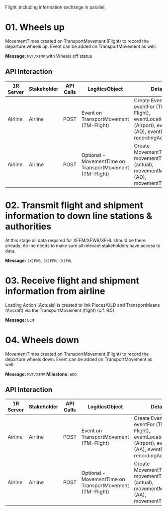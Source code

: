 Flight, including information exchange in parallel.

# 01. Wheels up

MovementTimes created on TransportMovement (Flight) to record the departure wheels up. Event can be added on TransportMovement as well.

**Message:** `MVT/XTMV` with Wheels off status

## API Interaction

| 1R Server | Stakeholder | API Calls | LogiticsObject | Details |
| --- | --- | --- | --- | --- |
| Airline | Airline | POST | Event on TransportMovement (TM-Flight) | Create Event: eventFor (TM-Flight), eventLocation (Airport), eventCode (AD), eventDate, recordingActor |
| Airline | Airline | POST | Optional - MovementTime on TransportMovement (TM-Flight) | Create MovementTime: movementTimeType (actual), movementMilestone (AD), movementTimestamp |


# 02. Transmit flight and shipment information to down line stations & authorities

At this stage all data required for XFFM/XFWB/XFHL should be there already. Airline needs to make sure all relevant stakeholders have access to data.

**Message:** `(X)FWB`, `(X)FFM`, `(X)FHL`

# 03. Receive flight and shipment information from airline

Loading Action (Actuals) is created to link Pieces/ULD and TransportMeans (Aircraft) via the TransportMovement (flight) (c.f. 9.5)

**Message:** `UCM`

# 04. Wheels down

MovementTimes created on TransportMovement (Flight) to record the departure wheels down. Event can be added on TransportMovement as well.

**Message:** `MVT/XTMV`
**Milestone:** `WDO`

## API Interaction

| 1R Server | Stakeholder | API Calls | LogiticsObject | Details |
| --- | --- | --- | --- | --- |
| Airline | Airline | POST | Event on TransportMovement (TM-Flight) | Create Event: eventFor (TM-Flight), eventLocation (Airport), eventCode (AA), eventDate, recordingActor |
| Airline | Airline | POST | Optional - MovementTime on TransportMovement (TM-Flight) | Create MovementTime: movementTimeType (actual), movementMilestone (AA), movementTimestamp |
